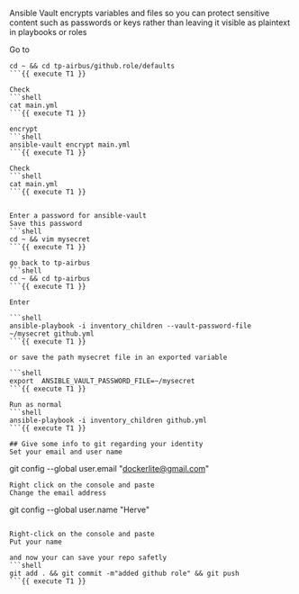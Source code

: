 Ansible Vault encrypts variables and files so you can protect sensitive content
such as passwords or keys rather than leaving it visible as plaintext in playbooks or roles

Go to 
```shell
cd ~ && cd tp-airbus/github.role/defaults
```{{ execute T1 }}

Check 
```shell
cat main.yml
```{{ execute T1 }}

encrypt
```shell
ansible-vault encrypt main.yml
```{{ execute T1 }}

Check 
```shell
cat main.yml
```{{ execute T1 }}


Enter a password for ansible-vault 
Save this password 
```shell
cd ~ && vim mysecret 
```{{ execute T1 }}

go back to tp-airbus 
```shell
cd ~ && cd tp-airbus
```{{ execute T1 }}

Enter 

```shell
ansible-playbook -i inventory_children --vault-password-file ~/mysecret github.yml
```{{ execute T1 }}

or save the path mysecret file in an exported variable

```shell
export  ANSIBLE_VAULT_PASSWORD_FILE=~/mysecret
```{{ execute T1 }}

Run as normal 
```shell
ansible-playbook -i inventory_children github.yml
```{{ execute T1 }}

## Give some info to git regarding your identity 
Set your email and user name
```
git config --global user.email "dockerlite@gmail.com"
```{{ copy }}
Right click on the console and paste  
Change the email address   
```
git config --global user.name "Herve"
```{{ copy }}

Right-click on the console and paste   
Put your name   

and now your can save your repo safetly 
```shell
git add . && git commit -m"added github role" && git push 
```{{ execute T1 }}